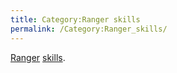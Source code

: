 ```yaml
---
title: Category:Ranger skills
permalink: /Category:Ranger_skills/
---
```


[Ranger](Ranger "wikilink") [skills](skill "wikilink").